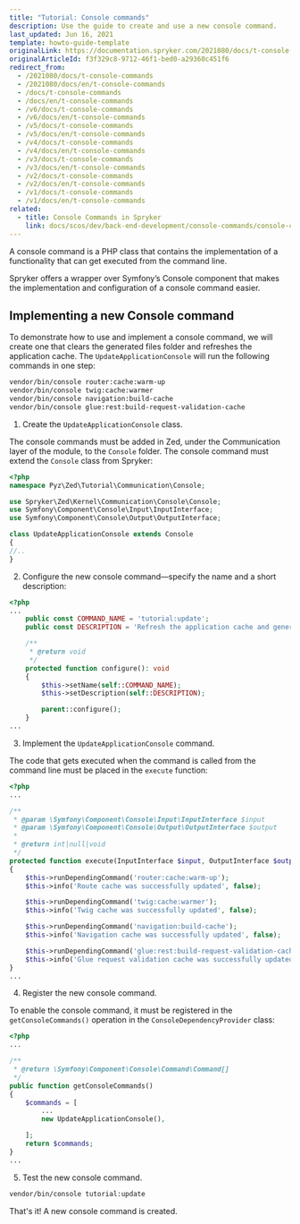 ```yaml
---
title: "Tutorial: Console commands"
description: Use the guide to create and use a new console command.
last_updated: Jun 16, 2021
template: howto-guide-template
originalLink: https://documentation.spryker.com/2021080/docs/t-console-commands
originalArticleId: f3f329c8-9712-46f1-bed0-a29360c451f6
redirect_from:
  - /2021080/docs/t-console-commands
  - /2021080/docs/en/t-console-commands
  - /docs/t-console-commands
  - /docs/en/t-console-commands
  - /v6/docs/t-console-commands
  - /v6/docs/en/t-console-commands
  - /v5/docs/t-console-commands
  - /v5/docs/en/t-console-commands
  - /v4/docs/t-console-commands
  - /v4/docs/en/t-console-commands
  - /v3/docs/t-console-commands
  - /v3/docs/en/t-console-commands
  - /v2/docs/t-console-commands
  - /v2/docs/en/t-console-commands
  - /v1/docs/t-console-commands
  - /v1/docs/en/t-console-commands  
related:
  - title: Console Commands in Spryker
    link: docs/scos/dev/back-end-development/console-commands/console-commands.html
---
```


A console command is a PHP class that contains the implementation of a functionality that can get executed from the command line.

Spryker offers a wrapper over Symfony’s Console component that makes the implementation and configuration of a console command easier.

## Implementing a new Console command

To demonstrate how to use and implement a console command, we will create one that clears the generated files folder and refreshes the application cache. The `UpdateApplicationConsole` will run the following commands in one step:

```bash
vendor/bin/console router:cache:warm-up
vendor/bin/console twig:cache:warmer
vendor/bin/console navigation:build-cache
vendor/bin/console glue:rest:build-request-validation-cache
```

1. Create the `UpdateApplicationConsole` class.

The console commands must be added in Zed, under the Communication layer of the module, to the `Console` folder. The console command must extend the `Console` class from Spryker:

```php
<?php
namespace Pyz\Zed\Tutorial\Communication\Console;

use Spryker\Zed\Kernel\Communication\Console\Console;
use Symfony\Component\Console\Input\InputInterface;
use Symfony\Component\Console\Output\OutputInterface;

class UpdateApplicationConsole extends Console
{
//..
}
```

2. Configure the new console command—specify the name and a short description:

```php
<?php
...
    public const COMMAND_NAME = 'tutorial:update';
    public const DESCRIPTION = 'Refresh the application cache and generated files';

    /**
     * @return void
     */
    protected function configure(): void
    {
        $this->setName(self::COMMAND_NAME);
        $this->setDescription(self::DESCRIPTION);

        parent::configure();
    }
...
```

3. Implement the `UpdateApplicationConsole` command.

The code that gets executed when the command is called from the command line must be placed in the `execute` function:

```php
<?php
...

/**
 * @param \Symfony\Component\Console\Input\InputInterface $input
 * @param \Symfony\Component\Console\Output\OutputInterface $output
 *
 * @return int|null|void
 */
protected function execute(InputInterface $input, OutputInterface $output)
{
    $this->runDependingCommand('router:cache:warm-up');
    $this->info('Route cache was successfully updated', false);

    $this->runDependingCommand('twig:cache:warmer');
    $this->info('Twig cache was successfully updated', false);

    $this->runDependingCommand('navigation:build-cache');
    $this->info('Navigation cache was successfully updated', false);

    $this->runDependingCommand('glue:rest:build-request-validation-cache');
    $this->info('Glue request validation cache was successfully updated', false);
}
...
```

4. Register the new console command.

To enable the console command, it must be registered in the `getConsoleCommands()` operation in the `ConsoleDependencyProvider` class:

```php
<?php
...

/**
 * @return \Symfony\Component\Console\Command\Command[]
 */
public function getConsoleCommands()
{
    $commands = [
        ...
        new UpdateApplicationConsole(),

    ];
    return $commands;
}
...
```

5. Test the new console command.

```bash
vendor/bin/console tutorial:update
```

That's it! A new console command is created.
